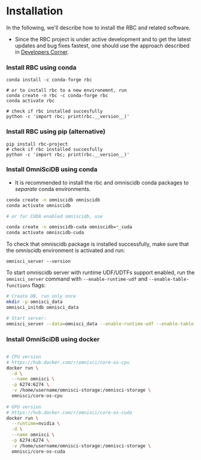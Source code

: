 # Installation

In the following, we'll describe how to install the RBC and related software.

* Since the RBC project is under active development and to get the latest updates and bug fixes fastest, one should use the approach described in [Developers Corner](../../developers-corner/developing-rbc-and-omniscidb/for-developers.md).

### Install RBC using conda

```text
conda install -c conda-forge rbc

# or to install rbc to a new environemnt, run
conda create -n rbc -c conda-forge rbc
conda activate rbc

# check if rbc installed succesfully
python -c 'import rbc; print(rbc.__version__)'
```

### Install RBC using pip \(alternative\)

```text
pip install rbc-project
# check if rbc installed succesfully
python -c 'import rbc; print(rbc.__version__)'
```

### Install OmniSciDB using conda

* It is recommended to install the rbc and omniscidb conda packages to _separate_ conda environments.

```bash
conda create -n omniscidb omniscidb
conda activate omniscidb

# or for CUDA enabled omniscidb, use

conda create -n omniscidb-cuda omniscidb=*_cuda
conda activate omniscidb-cuda
```

To check that omniscidb package is installed successfully, make sure that the omniscidb environment is activated and run:

```text
omnisci_server --version
```

To start omniscidb server with runtime UDF/UDTFs support enabled, run the `omnisci_server` command with `--enable-runtime-udf` and `--enable-table-functions` flags:

```bash
# Create DB, run only once
mkdir -p omnisci_data
omnisci_initdb omnisci_data

# Start server:
omnisci_server --data=omnisci_data --enable-runtime-udf --enable-table-functions
```

### Install OmniSciDB using docker

```bash

# CPU version
# https://hub.docker.com/r/omnisci/core-os-cpu
docker run \
  -d \
  --name omnisci \
  -p 6274:6274 \
  -v /home/username/omnisci-storage:/omnisci-storage \
  omnisci/core-os-cpu
  
# GPU version
# https://hub.docker.com/r/omnisci/core-os-cuda
docker run \
  --runtime=nvidia \
  -d \
  --name omnisci \
  -p 6274:6274 \
  -v /home/username/omnisci-storage:/omnisci-storage \
  omnisci/core-os-cuda
```

